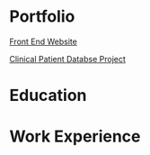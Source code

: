 # Portfolio
[Front End Website](https://rishabh06704.github.io/Hotel-Reservation-Website-Design/)

[Clinical Patient Databse Project](https://rishabh06704.github.io/clinical-patient-database-project/)
# Education

# Work Experience
